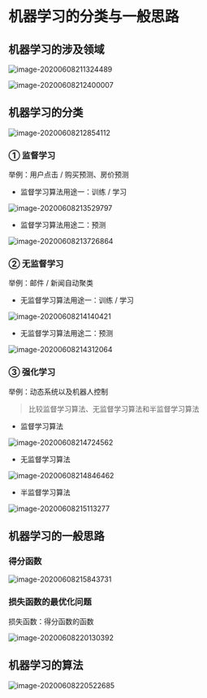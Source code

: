 # 机器学习的分类与一般思路

## 机器学习的涉及领域



![image-20200608211324489](https://gitee.com/wugenqiang/PictureBed/raw/master/NoteBook/20200608211325.png)



![image-20200608212400007](https://gitee.com/wugenqiang/PictureBed/raw/master/NoteBook/20200608212401.png)

## 机器学习的分类

![image-20200608212854112](https://gitee.com/wugenqiang/PictureBed/raw/master/NoteBook/20200608212855.png)

### ① 监督学习

举例：用户点击 / 购买预测、房价预测

* 监督学习算法用途一：训练 / 学习

![image-20200608213529797](https://gitee.com/wugenqiang/PictureBed/raw/master/NoteBook/20200608213531.png)

* 监督学习算法用途二：预测

![image-20200608213726864](https://gitee.com/wugenqiang/PictureBed/raw/master/NoteBook/20200608213728.png)



### ② 无监督学习

举例：邮件 / 新闻自动聚类

* 无监督学习算法用途一：训练 / 学习

![image-20200608214140421](https://gitee.com/wugenqiang/PictureBed/raw/master/NoteBook/20200608214141.png)

* 无监督学习算法用途二：预测

![image-20200608214312064](https://gitee.com/wugenqiang/PictureBed/raw/master/NoteBook/20200608214313.png)



### ③ 强化学习

举例：动态系统以及机器人控制



> 比较监督学习算法、无监督学习算法和半监督学习算法

* 监督学习算法

![image-20200608214724562](https://gitee.com/wugenqiang/PictureBed/raw/master/NoteBook/20200608214725.png)

* 无监督学习算法

![image-20200608214846462](https://gitee.com/wugenqiang/PictureBed/raw/master/NoteBook/20200608214847.png)

* 半监督学习算法

![image-20200608215113277](https://gitee.com/wugenqiang/PictureBed/raw/master/NoteBook/20200608215114.png)

## 机器学习的一般思路

### 得分函数

![image-20200608215843731](https://gitee.com/wugenqiang/PictureBed/raw/master/NoteBook/20200608215845.png)



### 损失函数的最优化问题

损失函数：得分函数的函数

![image-20200608220130392](https://gitee.com/wugenqiang/PictureBed/raw/master/NoteBook/20200608220131.png)

## 机器学习的算法

![image-20200608220522685](https://gitee.com/wugenqiang/PictureBed/raw/master/NoteBook/20200608220524.png)